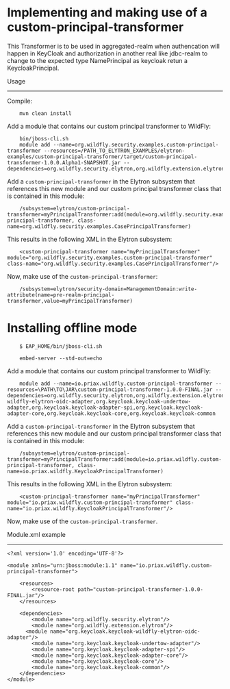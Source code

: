 Implementing and making use of a custom-principal-transformer
=============================================================

This Transformer is to be used in aggregated-realm when authencation will happen in KeyCloak and authorization in another real like jdbc-realm to change to the expected type NamePrincipal as keycloak retun a KeycloakPrincipal.

Usage
*****

Compile:

        mvn clean install

Add a module that contains our custom principal transformer to WildFly:

        bin/jboss-cli.sh
        module add --name=org.wildfly.security.examples.custom-principal-transformer --resources=/PATH_TO_ELYTRON_EXAMPLES/elytron-examples/custom-principal-transformer/target/custom-principal-transformer-1.0.0.Alpha1-SNAPSHOT.jar --dependencies=org.wildfly.security.elytron,org.wildfly.extension.elytron

Add a ```custom-principal-transformer``` in the Elytron subsystem that references this new module and our custom principal transformer class that is contained in this module:

        /subsystem=elytron/custom-principal-transformer=myPrincipalTransformer:add(module=org.wildfly.security.examples.custom-principal-transformer, class-name=org.wildfly.security.examples.CasePrincipalTransformer)

This results in the following XML in the Elytron subsystem:

        <custom-principal-transformer name="myPrincipalTransformer" module="org.wildfly.security.examples.custom-principal-transformer" class-name="org.wildfly.security.examples.CasePrincipalTransformer"/>

Now, make use of the ```custom-principal-transformer```:

        /subsystem=elytron/security-domain=ManagementDomain:write-attribute(name=pre-realm-principal-transformer,value=myPrincipalTransformer)


Installing offline mode
=======================

        $ EAP_HOME/bin/jboss-cli.sh

        embed-server --std-out=echo

Add a module that contains our custom principal transformer to WildFly:

        module add --name=io.priax.wildfly.custom-principal-transformer --resources=\PATH\TO\JAR\custom-principal-transformer-1.0.0-FINAL.jar --dependencies=org.wildfly.security.elytron,org.wildfly.extension.elytron,org.keycloak.keycloak-wildfly-elytron-oidc-adapter,org.keycloak.keycloak-undertow-adapter,org.keycloak.keycloak-adapter-spi,org.keycloak.keycloak-adapter-core,org.keycloak.keycloak-core,org.keycloak.keycloak-common

Add a ```custom-principal-transformer``` in the Elytron subsystem that references this new module and our custom principal transformer class that is contained in this module:

        /subsystem=elytron/custom-principal-transformer=myPrincipalTransformer:add(module=io.priax.wildfly.custom-principal-transformer, class-name=io.priax.wildfly.KeycloakPrincipalTransformer)

This results in the following XML in the Elytron subsystem:

        <custom-principal-transformer name="myPrincipalTransformer" module="io.priax.wildfly.custom-principal-transformer" class-name="io.priax.wildfly.KeycloakPrincipalTransformer"/>

Now, make use of the ```custom-principal-transformer```.


Module.xml example
*****
```
<?xml version='1.0' encoding='UTF-8'?>

<module xmlns="urn:jboss:module:1.1" name="io.priax.wildfly.custom-principal-transformer">

    <resources>
        <resource-root path="custom-principal-transformer-1.0.0-FINAL.jar"/>
    </resources>

    <dependencies>
        <module name="org.wildfly.security.elytron"/>
        <module name="org.wildfly.extension.elytron"/>
	  <module name="org.keycloak.keycloak-wildfly-elytron-oidc-adapter"/>
        <module name="org.keycloak.keycloak-undertow-adapter"/>
        <module name="org.keycloak.keycloak-adapter-spi"/>
        <module name="org.keycloak.keycloak-adapter-core"/>
        <module name="org.keycloak.keycloak-core"/>
        <module name="org.keycloak.keycloak-common"/>
    </dependencies>
</module>
```